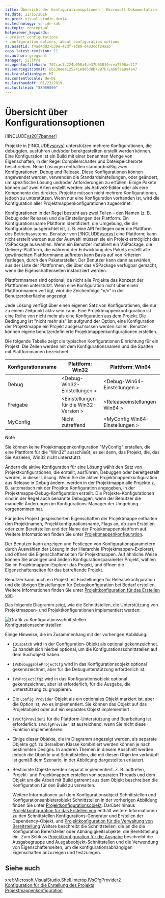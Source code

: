 ```yaml
---
title: Übersicht der Konfigurationsoptionen | Microsoft-Dokumentation
ms.date: 11/15/2016
ms.prod: visual-studio-dev14
ms.technology: vs-ide-sdk
ms.topic: conceptual
helpviewer_keywords:
- project configurations
- configuration options, about configuration options
ms.assetid: f4ad4dd3-b39e-42df-ad89-d403cdf24a2b
caps.latest.revision: 11
ms.author: gregvanl
manager: jillfra
ms.openlocfilehash: 702cac3c224b958a4de37b03814ecea7390ae217
ms.sourcegitcommit: 8b538eea125241e9d6d8b7297b72a66faa9a4a47
ms.translationtype: MT
ms.contentlocale: de-DE
ms.lasthandoff: 01/23/2019
ms.locfileid: "58959009"
---
```

# <a name="configuration-options-overview"></a>Übersicht über Konfigurationsoptionen
[!INCLUDE[vs2017banner](../../includes/vs2017banner.md)]

Projekte in [!INCLUDE[vsprvs](../../includes/vsprvs-md.md)] unterstützen mehrere Konfigurationen, die debuggten, ausführen und/oder bereitgestellten erstellt werden können. Eine Konfiguration ist ein Build mit einer benannten Menge von Eigenschaften, in der Regel Compilerschalter und Dateispeicherorte beschrieben. Neue Lösungen enthalten standardmäßig zwei Konfigurationen, Debug und Release. Diese Konfigurationen können angewendet werden, verwenden die Standardeinstellungen, oder geändert, um spezifische Lösung und/oder Anforderungen zu erfüllen. Einige Pakete können auf zwei Arten erstellt werden: als ActiveX-Editor oder als eine Komponente des direktes. Projekte müssen nicht mehrere Konfigurationen, jedoch zu unterstützen. Wenn nur eine Konfiguration vorhanden ist, wird die Konfiguration aller Projektmappenkonfigurationen zugeordnet.  
  
 Konfigurationen in der Regel besteht aus zwei Teilen – den Namen (z. B. Debug oder Release) und die Einstellungen der Plattform. Ein Konfigurationsname Plattform identifiziert, die Umgebung, die die Konfiguration ausgerichtet ist, z. B. eine API festlegen oder die Plattform des Betriebssystems. Benutzer von [!INCLUDE[vsprvs](../../includes/vsprvs-md.md)] eine Plattform; kann nicht erstellt werden aus der Auswahl müssen sie ein Projekt ermöglicht das VSPackage auswählen. Wenn ein Benutzer installiert ein VSPackage, die Delivery-Plattform, die während der Entwicklung des Pakets erstellt alle gewünschten Plattformname auftreten kann Basis auf von Kriterien festlegen, durch den Paketersteller. Der Benutzer kann dann auswählen, aus der Liste der Plattformen, die über das VSPackage verfügbar gemacht, wenn die Eigenschaftenseiten instanziiert werden.  
  
 Plattformnamen sind optional, da nicht alle Projekte das Konzept der Plattformen unterstützt. Wenn eine Konfiguration nicht über einen Plattformnamen verfügt, wird die Zeichenfolge "n/v" in der Benutzeroberfläche angezeigt.  
  
 Jede Lösung verfügt über einen eigenen Satz von Konfigurationen, die nur zu einem Zeitpunkt aktiv sein kann. Eine Projektmappenkonfiguration ist eine Reihe von nicht mehr als eine Konfiguration aus dem Projekt. Die Bedingung ist "nicht mehr als" ist aufgrund der Option, eine Konfiguration der Projektmappe ein Projekt ausgeschlossen werden sollen. Benutzer können eigene benutzerdefinierte Projektmappenkonfigurationen erstellen.  
  
 Die folgende Tabelle zeigt die typischen Konfigurationen Einrichtung für ein Projekt. Die Zeilen werden mit dem Konfigurationsnamen und die Spalten mit Plattformnamen bezeichnet.  
  
|Konfigurationsname|Plattform: Win32|Plattform: Win64|  
|------------------------|----------------------|----------------------|  
|Debug|\<Debug-Win32-Einstellungen >|\<Debug-Win64-Einstellungen >|  
|Freigabe|\<Einstellungen für die Win32-Version >|\<Releaseeinstellungen Win64 >|  
|MyConfig|Nicht zutreffend|\<MyConfig Win64-Einstellungen >|  
  
> [!NOTE]
>  Sie können keine Projektmappenkonfiguration "MyConfig" erstellen, die eine Plattform für die "Win32" ausschließt, es sei denn, das Projekt, die, das Sie Anzielen, Win32 nicht unterstützt.  
  
 Ändern die aktive Konfiguration für eine Lösung wählt den Satz von Projektkonfigurationen, die erstellt, ausführen, Debuggen oder bereitgestellt werden, in dieser Lösung. Wenn Sie die aktive Projektmappenkonfiguration aus Release in Debug ändern, werden in der Projektmappe alle Projekte z. B. automatisch mit der Projekte Konfiguration angegeben, in der Projektmappe-Debug-Konfiguration erstellt. Die Projekte-Konfigurationen sind in der Regel auch benannte Debuggen, wenn der Benutzer die manuelle Änderungen im Konfigurations-Manager der Umgebung vorgenommen hat.  
  
 Für jedes Projekt gespeicherten Eigenschaften der Projektmappe enthalten den Projektnamen, Projektkonfigurationsname, Flags an, ob zum Erstellen oder zum Bereitstellen und der Name der Projektmappenplattform auf. Weitere Informationen finden Sie unter [Projektmappenkonfiguration](../../extensibility/internals/solution-configuration.md).  
  
 Der Benutzer kann anzeigen und Festlegen von Konfigurationsparametern durch Auswählen der Lösung in der Hierarchie (Projektmappen-Explorer), und öffnen die Eigenschaftenseiten für Projektmappen. Auf ähnliche Weise können Sie anzeigen und ändern Konfigurationsparameter Projekt, wählen Sie im Projektmappen-Explorer das Projekt, und öffnen die Eigenschaftenseiten für das betreffende Projekt.  
  
 Benutzer kann auch ein Projekt mit Einstellungen für Releasekonfiguration und die übrigen Einstellungen für Debugkonfiguration bei Bedarf erstellen. Weitere Informationen finden Sie unter [Projektkonfiguration für das Erstellen von](../../extensibility/internals/project-configuration-for-building.md).  
  
 Das folgende Diagramm zeigt, wie die Schnittstellen, die Unterstützung von Projektmappen- und Projektkonfigurationen implementiert werden:  
  
 ![Grafik zu Konfigurationsschnittstellen](../../extensibility/internals/media/vsconfiginterfaces.gif "VsConfigInterfaces")  
Konfigurationsschnittstellen  
  
 Einige Hinweise, die im Zusammenhang mit der vorherigen Abbildung:  
  
- `IDispatch` wird in der Configuration-Objekt als optional gekennzeichnet. Es handelt sich hierbei optional, um die Konfigurationsschnittstellen auf dem Suchobjekt haben.  
  
- `IVsDebuggableProjectCfg` wird in das Konfigurationsobjekt optional gekennzeichnet, aber für die Debugunterstützung erforderlich ist.  
  
- `IVsProjectCfg2` wird in das Konfigurationsobjekt optional gekennzeichnet, aber ist erforderlich, für die Ausgabe, die Unterstützung zu gruppieren.  
  
- Die `Config Provider` Objekt als ein optionales Objekt markiert ist, aber die Option ist, wo es implementiert. Sie können das Objekt auf das Projektobjekt oder auf ein separates Objekt implementiert.  
  
- `IVsCfgProvider2` für die Plattform-Unterstützung und Bearbeitung ist erforderlich. `IVsCfgProvider` ist ausreichend, wenn Sie nicht diese Funktion implementieren.  
  
- Einige dieser Objekte, die im Diagramm angezeigt werden, als separate Objekte ggf. zu derselben Klasse kombiniert werden können je nach bestimmten Designs. In anderen Themen in diesem Abschnitt werden jedoch die Objekte und Schnittstellen, die mit diesen Objekten verknüpft ist gemäß dem Szenario, in der Abbildung dargestellten erläutert.  
  
- Bestimmte Objekte werden separat implementiert. Z. B. auftreten, Projekt- und Projektmappen erstellen von separaten Threads und dem Objekt um die Arbeit mit Build getrennt aus dem Objekt beschreiben die Konfiguration für den Build zu verwalten.  
  
  Weitere Informationen auf dem Konfigurationsobjekt Schnittstellen und Konfigurationsanbieterobjekt Schnittstellen in der vorherigen Abbildung finden Sie unter [Projektkonfigurationsobjekt](../../extensibility/internals/project-configuration-object.md). Darüber hinaus [Projektkonfiguration für das Erstellen von](../../extensibility/internals/project-configuration-for-building.md) enthält weitere Informationen zu den Schnittstellen Konfigurations-Generator und Erstellen der Dependency-Objekt, und [Projektkonfiguration für die Verwaltung von Bereitstellung](../../extensibility/internals/project-configuration-for-managing-deployment.md) Weitere beschreibt die Schnittstellen, die an die die Konfiguration Bereitsteller oder Abhängigkeitsobjekte, die Bereitstellung ein. Zum Schluss [Projektkonfiguration für die Ausgabe](../../extensibility/internals/project-configuration-for-output.md) beschreibt die Ausgabegruppe und Ausgabeobjekt-Schnittstellen und die Verwendung von Eigenschaftenseiten, um die konfigurationsabhängigen Eigenschaften anzuzeigen und festzulegen.  
  
## <a name="see-also"></a>Siehe auch  
 <xref:Microsoft.VisualStudio.Shell.Interop.IVsCfgProvider2>   
 [Konfiguration für die Erstellung des Projekts](../../extensibility/internals/project-configuration-for-building.md)   
 [Projektmappenkonfiguration](../../extensibility/internals/solution-configuration.md)
